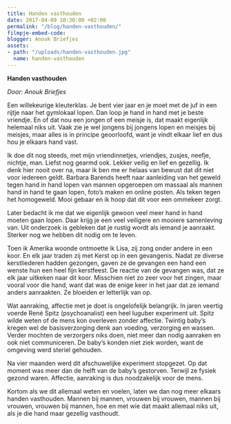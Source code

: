 ```yaml
---
title: Handen vasthouden
date: 2017-04-09 10:30:00 +02:00
permalink: "/blog/handen-vasthouden/"
filmpje-embed-code: 
blogger: Anouk Briefjes
assets:
- path: "/uploads/handen-vasthouden.jpg"
  name: handen-vasthouden
---
```


**Handen vasthouden**

*Door: Anouk Briefjes*

Een willekeurige kleuterklas. Je bent vier jaar en je moet met de juf in een rijtje naar het gymlokaal lopen. Dan loop je hand in hand met je beste vriendje. En of dat nou een jongen of een meisje is, dat maakt eigenlijk helemaal niks uit. Vaak zie je wel jongens bij jongens lopen en meisjes bij meisjes, maar alles is in principe geoorloofd, want je vindt elkaar lief en dus hou je elkaars hand vast.

Ik doe dit nog steeds, met mijn vriendinnetjes, vriendjes, zusjes, neefje, nichtje, man. Liefst nog gearmd ook. Lekker veilig en lief en gezellig. Ik denk hier nooit over na, maar ik ben me er helaas van bewust dat dit niet voor iedereen geldt. Barbara Barends heeft naar aanleiding van het geweld tegen hand in hand lopen van mannen opgeroepen om massaal als mannen hand in hand te gaan lopen, foto’s maken en online posten. Als teken tegen het homogeweld. Mooi gebaar en ik hoop dat dit voor een ommekeer zorgt.

Later bedacht ik me dat we eigenlijk gewoon veel meer hand in hand moeten gaan lopen. Daar krijg je een veel veiligere en mooiere samenleving van. Uit onderzoek is gebleken dat je rustig wordt als iemand je aanraakt. Sterker nog we hebben dit nodig om te leven.

Toen ik Amerika woonde ontmoette ik Lisa, zij zong onder andere in een koor. En elk jaar traden zij met Kerst op in een gevangenis. Nadat ze diverse kerstliederen hadden gezongen, gaven ze de gevangen een hand een wenste hun een heel fijn kerstfeest. De reactie van de gevangen was, dat ze elk jaar uitkeken naar dit koor. Misschien niet zo zeer voor het zingen, maar vooral voor die hand, want dat was de enige keer in het jaar dat ze iemand anders aanraakten. Ze bloeiden er letterlijk van op. 

Wat aanraking, affectie met je doet is ongelofelijk belangrijk. In jaren veertig voerde René Spitz (psychoanalist) een heel luguber experiment uit. Spitz wilde weten of de mens kon overleven zonder affectie. Twintig baby’s kregen wel de basisverzorging denk aan voeding, verzorging en wassen. Verder mochten de verzorgers niks doen, niet meer dan nodig aanraken en ook niet communiceren. De baby’s konden niet ziek worden, want de omgeving werd steriel gehouden.

Na vier maanden werd dit afschuwelijke experiment stopgezet. Op dat moment was meer dan de helft van de baby’s gestorven. Terwijl ze fysiek gezond waren. Affectie, aanraking is dus noodzakelijk voor de mens.

Kortom als we dit allemaal weten en voelen, laten we dan nog meer elkaars handen vasthouden. Mannen bij mannen, vrouwen bij vrouwen, mannen bij vrouwen, vrouwen bij mannen, hoe en met wie dat maakt allemaal niks uit, als je die hand maar gezellig vasthoudt.
